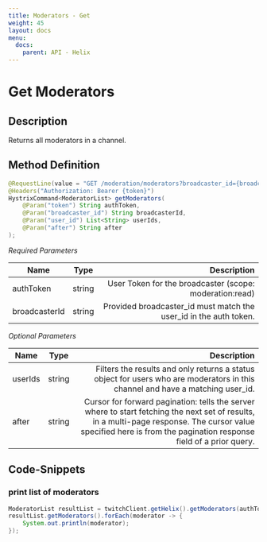 ```yaml
---
title: Moderators - Get
weight: 45
layout: docs
menu: 
  docs:
    parent: API - Helix
---
```


# Get Moderators

## Description

Returns all moderators in a channel.

## Method Definition

```java
@RequestLine(value = "GET /moderation/moderators?broadcaster_id={broadcaster_id}&user_id={user_id}&after={after}", collectionFormat = CollectionFormat.CSV)
@Headers("Authorization: Bearer {token}")
HystrixCommand<ModeratorList> getModerators(
    @Param("token") String authToken,
    @Param("broadcaster_id") String broadcasterId,
    @Param("user_id") List<String> userIds,
    @Param("after") String after
);
```

*Required Parameters*

| Name          | Type      | Description  |
| ------------- |:---------:| -----------------:|
| authToken     | string    | User Token for the broadcaster (scope: moderation:read) |
| broadcasterId | string    | Provided broadcaster_id must match the user_id in the auth token. |

*Optional Parameters*

| Name          | Type      | Description  |
| ------------- |:---------:| -----------------:|
| userIds       | string    | Filters the results and only returns a status object for users who are moderators in this channel and have a matching user_id. |
| after         | string    | Cursor for forward pagination: tells the server where to start fetching the next set of results, in a multi-page response. The cursor value specified here is from the pagination response field of a prior query. |

## Code-Snippets

### print list of moderators

```java
ModeratorList resultList = twitchClient.getHelix().getModerators(authToken, broadcasterId, null, null).execute();
resultList.getModerators().forEach(moderator -> {
    System.out.println(moderator);
});
```

